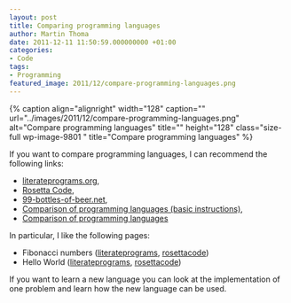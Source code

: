 ```yaml
---
layout: post
title: Comparing programming languages
author: Martin Thoma
date: 2011-12-11 11:50:59.000000000 +01:00
categories:
- Code
tags:
- Programming
featured_image: 2011/12/compare-programming-languages.png
---
```

{% caption align="alignright" width="128" caption="" url="../images/2011/12/compare-programming-languages.png" alt="Compare programming languages" title="" height="128" class="size-full wp-image-9801 " title="Compare programming languages" %}

If you want to compare programming languages, I can recommend the following links:
<ul>
	<li><a href="http://en.literateprograms.org/">literateprograms.org</a>, </li>
	<li><a href="http://rosettacode.org/wiki/Rosetta_Code">Rosetta Code</a>, </li>
	<li><a href="http://www.99-bottles-of-beer.net/abc.html">99-bottles-of-beer.net</a>,</li>
	<li><a href="http://en.wikipedia.org/wiki/Comparison_of_programming_languages_(basic_instructions)">Comparison of programming languages (basic instructions)</a>, </li>
	<li><a href="http://en.wikipedia.org/wiki/Comparison_of_programming_languages">Comparison of programming languages</a></li>
</ul>

In particular, I like the following pages:
<ul>
<li>Fibonacci numbers (<a href="http://en.literateprograms.org/Fibonacci_numbers_%28Python%29">literateprograms</a>, <a href="http://rosettacode.org/wiki/Fibonacci_sequence">rosettacode</a>)</li>
<li>Hello World (<a href="http://en.literateprograms.org/Hello_World_%28Python%29">literateprograms</a>, <a href="http://rosettacode.org/wiki/Hello_world">rosettacode</a>)</li>
</ul>

If you want to learn a new language you can look at the implementation of one problem and learn how the new language can be used.
